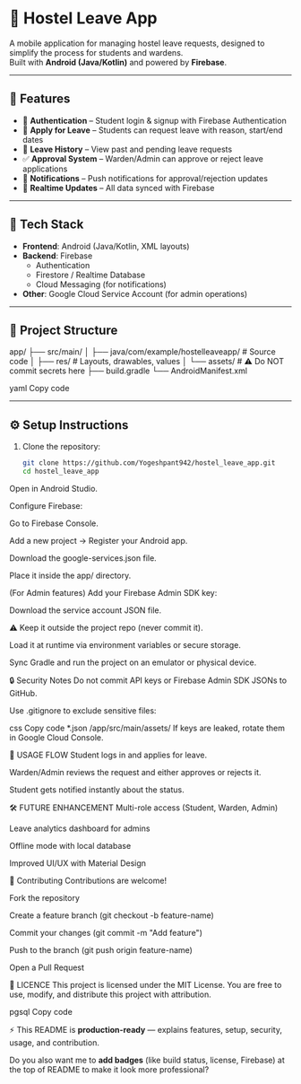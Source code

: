 # 🏫 Hostel Leave App

A mobile application for managing hostel leave requests, designed to simplify the process for students and wardens.  
Built with **Android (Java/Kotlin)** and powered by **Firebase**.

---

## 📌 Features
- 🔑 **Authentication** – Student login & signup with Firebase Authentication  
- 📝 **Apply for Leave** – Students can request leave with reason, start/end dates  
- 📜 **Leave History** – View past and pending leave requests  
- ✅ **Approval System** – Warden/Admin can approve or reject leave applications  
- 🔔 **Notifications** – Push notifications for approval/rejection updates  
- 🔄 **Realtime Updates** – All data synced with Firebase  

---

## 🚀 Tech Stack
- **Frontend**: Android (Java/Kotlin, XML layouts)  
- **Backend**: Firebase  
  - Authentication  
  - Firestore / Realtime Database  
  - Cloud Messaging (for notifications)  
- **Other**: Google Cloud Service Account (for admin operations)  

---

## 📂 Project Structure
app/
├── src/main/
│ ├── java/com/example/hostelleaveapp/ # Source code
│ ├── res/ # Layouts, drawables, values
│ └── assets/ # ⚠️ Do NOT commit secrets here
├── build.gradle
└── AndroidManifest.xml

yaml
Copy code

---

## ⚙️ Setup Instructions
1. Clone the repository:
   ```bash
   git clone https://github.com/Yogeshpant942/hostel_leave_app.git
   cd hostel_leave_app
Open in Android Studio.

Configure Firebase:

Go to Firebase Console.

Add a new project → Register your Android app.

Download the google-services.json file.

Place it inside the app/ directory.

(For Admin features) Add your Firebase Admin SDK key:

Download the service account JSON file.

⚠️ Keep it outside the project repo (never commit it).

Load it at runtime via environment variables or secure storage.

Sync Gradle and run the project on an emulator or physical device.

🔒 Security Notes
Do not commit API keys or Firebase Admin SDK JSONs to GitHub.

Use .gitignore to exclude sensitive files:

css
Copy code
*.json
/app/src/main/assets/
If keys are leaked, rotate them in Google Cloud Console.

📱 USAGE FLOW
Student logs in and applies for leave.

Warden/Admin reviews the request and either approves or rejects it.

Student gets notified instantly about the status.

🛠️ FUTURE ENHANCEMENT
Multi-role access (Student, Warden, Admin)

Leave analytics dashboard for admins

Offline mode with local database

Improved UI/UX with Material Design

🤝 Contributing
Contributions are welcome!

Fork the repository

Create a feature branch (git checkout -b feature-name)

Commit your changes (git commit -m "Add feature")

Push to the branch (git push origin feature-name)

Open a Pull Request

📄 LICENCE
This project is licensed under the MIT License.
You are free to use, modify, and distribute this project with attribution.

pgsql
Copy code

⚡ This README is **production-ready** — explains features, setup, security, usage, and contribution.  

Do you also want me to **add badges** (like build status, license, Firebase) at the top of README to make it look more professional?





